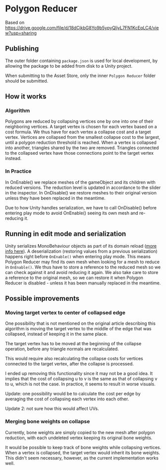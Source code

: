 # Polygon Reducer

Based on
<https://drive.google.com/file/d/18dCjkbG8Yo9b5ypyQliyL7FN1KcEqLC4/view?usp=sharing>

## Publishing

The outer folder containing `package.json` is used for local development, by allowing the package to be added from disk to a Unity project.

When submitting to the Asset Store, only the inner `Polygon Reducer` folder should be submitted.

## How it works

### Algorithm

Polygons are reduced by collapsing vertices one by one into one of their
neighboring vertices. A target vertex is chosen for each vertex based on a
cost formula. We thus have for each vertex a collapse cost and a target vertex.
Vertices are collapsed from the smallest collapse cost to the largest, until a
polygon reduction threshold is reached.
When a vertex is collapsed into another, triangles shared
by the two are removed. Triangles connected to the collapsed vertex have those
connections point to the target vertex instead.

### In Practice

In OnEnable() we replace meshes of the gameObject and its children with reduced
versions. The reduction level is updated in accordance to the slider in the
inspector.
In OnDisable() we restore meshes to their original version unless they have been
replaced in the meantime.

Due to how Unity handles serialization, we have to call OnDisable() before
entering play mode to avoid OnEnable() seeing its own mesh and re-reducing it.

## Running in edit mode and serialization

Unity serializes MonoBehaviour objects as part of its domain reload
([more info here](https://docs.unity3d.com/2021.2/Documentation/Manual/ConfigurableEnterPlayModeDetails.html)).
A deserialization (restoring values from a previous serialization) happens right
before `OnEnable()` when entering play mode.
This means Polygon Reducer may find its own mesh when looking for a mesh to
reduce in `OnEnable()`. We thus have to store a reference to the reduced mesh so
we can check against it and avoid reducing it again.
We also take care to store a reference to the original mesh, so we can restore
it when Polygon Reducer is disabled - unless it has been manually replaced in
the meantime.

## Possible improvements

### Moving target vertex to center of collapsed edge

One possibility that is not mentioned on the original article describing this
algorithm is moving the target vertex to the middle of the edge that was
collapsed, instead of keeping it in the same place.

The target vertex has to be moved at the beginning of the collapse operation,
before any triangle normals are recalculated.

This would require also recalculating the collapse costs for vertices
connected to the target vertex, after the collapse is processed.

I ended up removing this functionality since it may not be a good idea.
It implies that the cost of collapsing u to v is the same as that of collapsing
v to u, which is not the case. In practice, it seems to result in worse visuals.

Update: one possibility would be to calculate the cost per edge by averaging the
cost of collapsing each vertex into each other.

Update 2: not sure how this would affect UVs.

### Merging bone weights on collapse

Currently, bone weights are simply copied to the new mesh after polygon
reduction, with each undeleted vertex keeping its original bone weights.

It would be possible to keep track of bone weights while collapsing vertices.
When a vertex is collapsed, the target vertex would inherit its bone weights.
This didn't seem necessary, however, as the current implementation works well.
